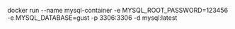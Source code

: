 docker run --name mysql-container -e MYSQL_ROOT_PASSWORD=123456 -e MYSQL_DATABASE=gust -p 3306:3306 -d mysql:latest
